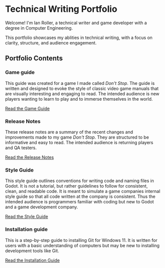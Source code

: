 # Technical Writing Portfolio

Welcome! I'm Ian Roller, a technical writer and game developer with a degree in Computer Engineering.

This portfolio showcases my ablities in technical writing, with a focus on clarity, structure, and audience engagement.

## Portfolio Contents

### Game guide
This guide was created for a game I made called *Don't Stop*. The guide is written and designed to evoke the style of classic video game manuals that are visually interesting and engaging to read. The intended audience is new players wanting to learn to play and to immerse themselves in the world.

[Read the Game Guide](GAME_GUIDE.md)

### Release Notes
These release notes are a summary of the recent changes and improvements made to my game *Don't Stop*. They are structured to be informative and easy to read. The intended audience is returning players and QA testers.

[Read the Release Notes](RELEASE_NOTES.md)

### Style Guide
This style guide outlines conventions for writing code and naming files in Godot. It is not a tutorial, but rather guidelines to follow for consistent, clean, and readable code. It is meant to simulate a game companies internal style guide so that all code written at the company is consistent. Thus the intended audience is programmers familiar with coding but new to Godot and a game development company.

[Read the Style Guide](STYLE_GUIDE.md)

### Installation guide
This is a step-by-step guide to installing Git for Windows 11. It is written for users with a basic understanding of computers but may be new to installing development tools like Git.

[Read the Installation Guide](INSTALLATION_GUIDE.md)
